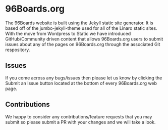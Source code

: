 # 96Boards.org

The 96Boards website is built using the Jekyll static site generator. It is based off of the jumbo-jekyll-theme used for all of the Linaro static sites. With the move from Wordpress to Static we have introduced GitHub/Community driven content that allows 96Boards.org users to submit issues about any of the pages on 96Boards.org through the associated Git respository.

## Issues 
If you come across any bugs/issues then please let us know by clicking the Submit an Issue button located at the bottom of every 96Boards.org web page. 

## Contributions
We happy to consider any contributions/feature requests that you may submit so please submit a PR with your changes and we will take a look.


